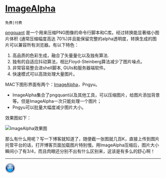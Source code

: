 # [ImageAlpha](http://pngmini.com/)

`免费|付费`

[pngquant](http://pngquant.com/) 是一个用来压缩PNG图像的命令行脚本和C库。经过转换能显著缩小图片体积 (通常压缩幅度高达 70%)并且能保留完整的alpha透明度，转换生成的图片可以兼容所有浏览器。有以下特色：

1. 高品质的色彩生成，融合了矢量量化以及独有算法.
2. 独有的自适应抖动算法，相比Floyd-Steinberg算法减少了图片噪点。
3. 非常容易整合进shell脚本, GUIs和服务器端软件。
4. 快速模式可以高效处理大量图片。

MAC下图形界面有两个：[ImageAlpha](http://pngmini.com/)，Pngyu。

* ImageAlpha集合了pngquant以及其他工具，可以压缩图片，给图片添加背景等。但是ImageAlpha一次只能处理一个图片；
* Pngyu可以批量大幅度减少图片大小。

效果图如下：

![ImageAlpha效果图][1]

那么有什么用呢？写一下博客就知道了，随便截一张图就几百K，直接上传到图片托管平台的话，打开博客页面加载图片特别慢。用ImageAlpha压缩后，图片大小瞬间小了有3/4，而且肉眼还分别不出有什么区别来，这该是有多么的舒心啊！



[1]: http://xuelangzf-github.qiniudn.com/20141111_ImageAlpha.png

---
[![](../resource/apps.png)](http://github.com/xuelangZF/MacOSX/blob/gh-pages/apps/apps_summary.md)
